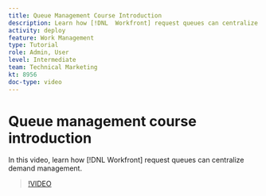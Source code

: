 ```yaml
---
title: Queue Management Course Introduction
description: Learn how [!DNL  Workfront] request queues can centralize demand management.
activity: deploy
feature: Work Management
type: Tutorial
role: Admin, User
level: Intermediate
team: Technical Marketing
kt: 8956
doc-type: video
---
```

# Queue management course introduction

In this video, learn how [!DNL  Workfront] request queues can centralize demand management.

>[!VIDEO](https://video.tv.adobe.com/v/335219/?quality=12)
